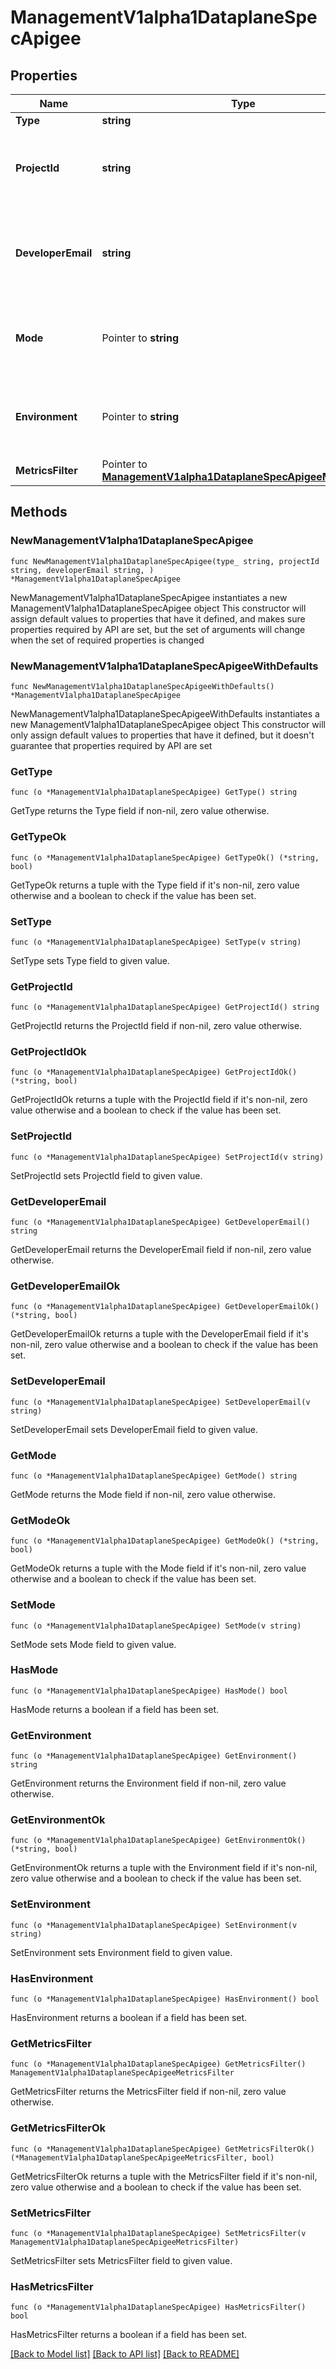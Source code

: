 # ManagementV1alpha1DataplaneSpecApigee

## Properties

Name | Type | Description | Notes
------------ | ------------- | ------------- | -------------
**Type** | **string** |  | 
**ProjectId** | **string** | The Project ID on GCP that Apigee is configured in | 
**DeveloperEmail** | **string** | The Developer that will own all Apigee Applications created by the agent | 
**Mode** | Pointer to **string** | The discovery mode that the Apigee agents should use | [optional] 
**Environment** | Pointer to **string** | The environment for which the metrics are gathered | [optional] 
**MetricsFilter** | Pointer to [**ManagementV1alpha1DataplaneSpecApigeeMetricsFilter**](ManagementV1alpha1DataplaneSpecApigeeMetricsFilter.md) |  | [optional] 

## Methods

### NewManagementV1alpha1DataplaneSpecApigee

`func NewManagementV1alpha1DataplaneSpecApigee(type_ string, projectId string, developerEmail string, ) *ManagementV1alpha1DataplaneSpecApigee`

NewManagementV1alpha1DataplaneSpecApigee instantiates a new ManagementV1alpha1DataplaneSpecApigee object
This constructor will assign default values to properties that have it defined,
and makes sure properties required by API are set, but the set of arguments
will change when the set of required properties is changed

### NewManagementV1alpha1DataplaneSpecApigeeWithDefaults

`func NewManagementV1alpha1DataplaneSpecApigeeWithDefaults() *ManagementV1alpha1DataplaneSpecApigee`

NewManagementV1alpha1DataplaneSpecApigeeWithDefaults instantiates a new ManagementV1alpha1DataplaneSpecApigee object
This constructor will only assign default values to properties that have it defined,
but it doesn't guarantee that properties required by API are set

### GetType

`func (o *ManagementV1alpha1DataplaneSpecApigee) GetType() string`

GetType returns the Type field if non-nil, zero value otherwise.

### GetTypeOk

`func (o *ManagementV1alpha1DataplaneSpecApigee) GetTypeOk() (*string, bool)`

GetTypeOk returns a tuple with the Type field if it's non-nil, zero value otherwise
and a boolean to check if the value has been set.

### SetType

`func (o *ManagementV1alpha1DataplaneSpecApigee) SetType(v string)`

SetType sets Type field to given value.


### GetProjectId

`func (o *ManagementV1alpha1DataplaneSpecApigee) GetProjectId() string`

GetProjectId returns the ProjectId field if non-nil, zero value otherwise.

### GetProjectIdOk

`func (o *ManagementV1alpha1DataplaneSpecApigee) GetProjectIdOk() (*string, bool)`

GetProjectIdOk returns a tuple with the ProjectId field if it's non-nil, zero value otherwise
and a boolean to check if the value has been set.

### SetProjectId

`func (o *ManagementV1alpha1DataplaneSpecApigee) SetProjectId(v string)`

SetProjectId sets ProjectId field to given value.


### GetDeveloperEmail

`func (o *ManagementV1alpha1DataplaneSpecApigee) GetDeveloperEmail() string`

GetDeveloperEmail returns the DeveloperEmail field if non-nil, zero value otherwise.

### GetDeveloperEmailOk

`func (o *ManagementV1alpha1DataplaneSpecApigee) GetDeveloperEmailOk() (*string, bool)`

GetDeveloperEmailOk returns a tuple with the DeveloperEmail field if it's non-nil, zero value otherwise
and a boolean to check if the value has been set.

### SetDeveloperEmail

`func (o *ManagementV1alpha1DataplaneSpecApigee) SetDeveloperEmail(v string)`

SetDeveloperEmail sets DeveloperEmail field to given value.


### GetMode

`func (o *ManagementV1alpha1DataplaneSpecApigee) GetMode() string`

GetMode returns the Mode field if non-nil, zero value otherwise.

### GetModeOk

`func (o *ManagementV1alpha1DataplaneSpecApigee) GetModeOk() (*string, bool)`

GetModeOk returns a tuple with the Mode field if it's non-nil, zero value otherwise
and a boolean to check if the value has been set.

### SetMode

`func (o *ManagementV1alpha1DataplaneSpecApigee) SetMode(v string)`

SetMode sets Mode field to given value.

### HasMode

`func (o *ManagementV1alpha1DataplaneSpecApigee) HasMode() bool`

HasMode returns a boolean if a field has been set.

### GetEnvironment

`func (o *ManagementV1alpha1DataplaneSpecApigee) GetEnvironment() string`

GetEnvironment returns the Environment field if non-nil, zero value otherwise.

### GetEnvironmentOk

`func (o *ManagementV1alpha1DataplaneSpecApigee) GetEnvironmentOk() (*string, bool)`

GetEnvironmentOk returns a tuple with the Environment field if it's non-nil, zero value otherwise
and a boolean to check if the value has been set.

### SetEnvironment

`func (o *ManagementV1alpha1DataplaneSpecApigee) SetEnvironment(v string)`

SetEnvironment sets Environment field to given value.

### HasEnvironment

`func (o *ManagementV1alpha1DataplaneSpecApigee) HasEnvironment() bool`

HasEnvironment returns a boolean if a field has been set.

### GetMetricsFilter

`func (o *ManagementV1alpha1DataplaneSpecApigee) GetMetricsFilter() ManagementV1alpha1DataplaneSpecApigeeMetricsFilter`

GetMetricsFilter returns the MetricsFilter field if non-nil, zero value otherwise.

### GetMetricsFilterOk

`func (o *ManagementV1alpha1DataplaneSpecApigee) GetMetricsFilterOk() (*ManagementV1alpha1DataplaneSpecApigeeMetricsFilter, bool)`

GetMetricsFilterOk returns a tuple with the MetricsFilter field if it's non-nil, zero value otherwise
and a boolean to check if the value has been set.

### SetMetricsFilter

`func (o *ManagementV1alpha1DataplaneSpecApigee) SetMetricsFilter(v ManagementV1alpha1DataplaneSpecApigeeMetricsFilter)`

SetMetricsFilter sets MetricsFilter field to given value.

### HasMetricsFilter

`func (o *ManagementV1alpha1DataplaneSpecApigee) HasMetricsFilter() bool`

HasMetricsFilter returns a boolean if a field has been set.


[[Back to Model list]](../README.md#documentation-for-models) [[Back to API list]](../README.md#documentation-for-api-endpoints) [[Back to README]](../README.md)


